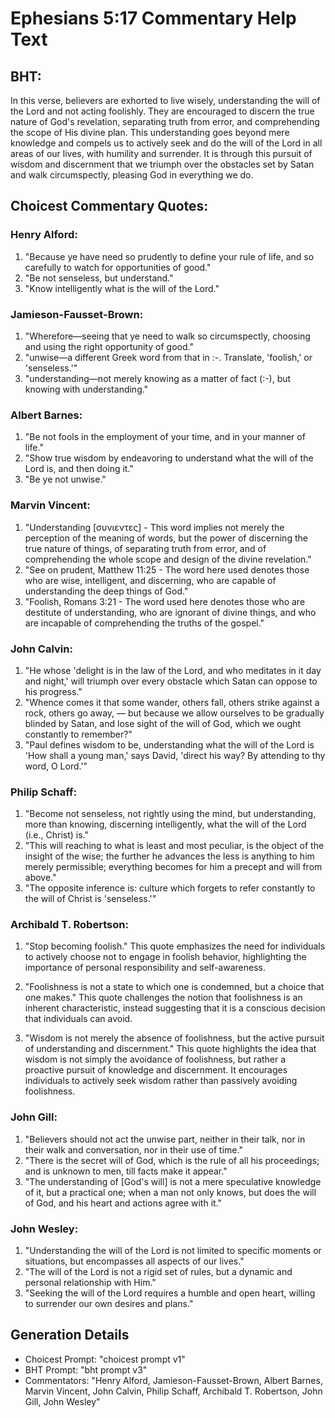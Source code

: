 # Ephesians 5:17 Commentary Help Text

## BHT:
In this verse, believers are exhorted to live wisely, understanding the will of the Lord and not acting foolishly. They are encouraged to discern the true nature of God's revelation, separating truth from error, and comprehending the scope of His divine plan. This understanding goes beyond mere knowledge and compels us to actively seek and do the will of the Lord in all areas of our lives, with humility and surrender. It is through this pursuit of wisdom and discernment that we triumph over the obstacles set by Satan and walk circumspectly, pleasing God in everything we do.

## Choicest Commentary Quotes:
### Henry Alford:
1. "Because ye have need so prudently to define your rule of life, and so carefully to watch for opportunities of good."
2. "Be not senseless, but understand."
3. "Know intelligently what is the will of the Lord."

### Jamieson-Fausset-Brown:
1. "Wherefore—seeing that ye need to walk so circumspectly, choosing and using the right opportunity of good."
2. "unwise—a different Greek word from that in :-. Translate, 'foolish,' or 'senseless.'"
3. "understanding—not merely knowing as a matter of fact (:-), but knowing with understanding."

### Albert Barnes:
1. "Be not fools in the employment of your time, and in your manner of life."
2. "Show true wisdom by endeavoring to understand what the will of the Lord is, and then doing it."
3. "Be ye not unwise."

### Marvin Vincent:
1. "Understanding [συνιεντες] - This word implies not merely the perception of the meaning of words, but the power of discerning the true nature of things, of separating truth from error, and of comprehending the whole scope and design of the divine revelation."
2. "See on prudent, Matthew 11:25 - The word here used denotes those who are wise, intelligent, and discerning, who are capable of understanding the deep things of God."
3. "Foolish, Romans 3:21 - The word used here denotes those who are destitute of understanding, who are ignorant of divine things, and who are incapable of comprehending the truths of the gospel."


### John Calvin:
1. "He whose 'delight is in the law of the Lord, and who meditates in it day and night,' will triumph over every obstacle which Satan can oppose to his progress."
2. "Whence comes it that some wander, others fall, others strike against a rock, others go away, — but because we allow ourselves to be gradually blinded by Satan, and lose sight of the will of God, which we ought constantly to remember?"
3. "Paul defines wisdom to be, understanding what the will of the Lord is 'How shall a young man,' says David, 'direct his way? By attending to thy word, O Lord.'"

### Philip Schaff:
1. "Become not senseless, not rightly using the mind, but understanding, more than knowing, discerning intelligently, what the will of the Lord (i.e., Christ) is."
2. "This will reaching to what is least and most peculiar, is the object of the insight of the wise; the further he advances the less is anything to him merely permissible; everything becomes for him a precept and will from above."
3. "The opposite inference is: culture which forgets to refer constantly to the will of Christ is 'senseless.'"

### Archibald T. Robertson:
1. "Stop becoming foolish." This quote emphasizes the need for individuals to actively choose not to engage in foolish behavior, highlighting the importance of personal responsibility and self-awareness.

2. "Foolishness is not a state to which one is condemned, but a choice that one makes." This quote challenges the notion that foolishness is an inherent characteristic, instead suggesting that it is a conscious decision that individuals can avoid.

3. "Wisdom is not merely the absence of foolishness, but the active pursuit of understanding and discernment." This quote highlights the idea that wisdom is not simply the avoidance of foolishness, but rather a proactive pursuit of knowledge and discernment. It encourages individuals to actively seek wisdom rather than passively avoiding foolishness.

### John Gill:
1. "Believers should not act the unwise part, neither in their talk, nor in their walk and conversation, nor in their use of time."
2. "There is the secret will of God, which is the rule of all his proceedings; and is unknown to men, till facts make it appear."
3. "The understanding of [God's will] is not a mere speculative knowledge of it, but a practical one; when a man not only knows, but does the will of God, and his heart and actions agree with it."

### John Wesley:
1. "Understanding the will of the Lord is not limited to specific moments or situations, but encompasses all aspects of our lives."
2. "The will of the Lord is not a rigid set of rules, but a dynamic and personal relationship with Him."
3. "Seeking the will of the Lord requires a humble and open heart, willing to surrender our own desires and plans."


## Generation Details
- Choicest Prompt: "choicest prompt v1"
- BHT Prompt: "bht prompt v3"
- Commentators: "Henry Alford, Jamieson-Fausset-Brown, Albert Barnes, Marvin Vincent, John Calvin, Philip Schaff, Archibald T. Robertson, John Gill, John Wesley"
